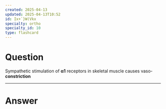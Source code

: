 ```yaml
---
created: 2025-04-13
updated: 2025-04-13T10:52
id: Ix+`}W(Vkx
specialty: ortho
specialty_id: 10
type: flashcard
---
```


# Question
Sympathetic stimulation of **α1** receptors in skeletal muscle causes vaso-**constriction**

---

# Answer
